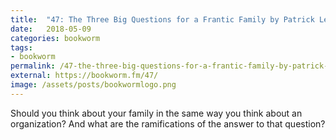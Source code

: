 ```yaml
---
title:  "47: The Three Big Questions for a Frantic Family by Patrick Lencioni"
date:   2018-05-09
categories: bookworm
tags:
- bookworm
permalink: /47-the-three-big-questions-for-a-frantic-family-by-patrick-lencioni/
external: https://bookworm.fm/47/
image: /assets/posts/bookwormlogo.png
---
```

Should you think about your family in the same way you think about an organization? And what are the ramifications of the answer to that question?
<!--more-->